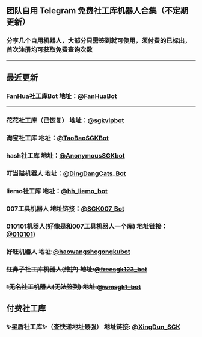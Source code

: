 ## 团队自用 Telegram 免费社工库机器人合集（不定期更新）
### 分享几个自用机器人，大部分只需签到就可使用，须付费的已标出，首次注册均可获取免费查询次数

---

## 最近更新
### FanHua社工库Bot 地址：[@FanHuaBot](https://t.me/FanHuaSGK_bot?start=FanHua_FJQFNFAI)

---

### 花花社工库（已恢复） 地址：[@sgkvipbot](https://t.me/sgkvipbot?start=vip_1314341)

### 淘宝社工库  地址：[@TaoBaoSGKBot](https://t.me/TaoBaoSGKBot?start=zvZ5eD)

### hash社工库  地址：[@AnonymousSGKbot](https://t.me/AnonymousSGKbot?start=5985322431)

### 叮当猫机器人  地址：[@DingDangCats_Bot](https://t.me/DingDangCats_Bot?start=569913b7c6b5b835)

### liemo社工库  地址：[@hh_liemo_bot](https://t.me/hh_liemo_bot?start=5985322431)

### 007工具机器人  地址链接：[@SGK007_Bot](https://t.me/sgk007_bot?start=NTk4NTMyMjQzMQ)

### 010101机器人(好像是和007工具机器人一个库)  地址链接：[@010101](https://t.me/cd01bot?start=NTk4NTMyMjQzMQ))

### 好旺机器人  地址:[@haowangshegongkubot](https://t.me/haowangshegongkubot?start=EE9M4SY8OUSXO9QTMJPGQ)

### ~~红鼻子社工库机器人(维护)  地址:[@freesgk123_bot](https://t.me/freesgk123_bot?start=JG1UBPJC)~~

### ~~1无名社工机器人(无法签到)  地址:[@wmsgk1_bot](https://t.me/wmsgk1_bot?start=5985322431)~~


## 付费社工库

### ✨星盾社工库✨（查快递地址最强）    地址链接: [@XingDun_SGK](https://t.me/XingDun6Bot?start=cXKOUV4)



